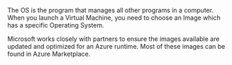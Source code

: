 The OS is the program that manages all other programs in a computer. When you launch a Virtual Machine, you need to choose an Image which has a specific Operating System.

Microsoft works closely with partners to ensure the images available are updated and optimized for an Azure runtime. Most of these images can be found in Azure Marketplace.